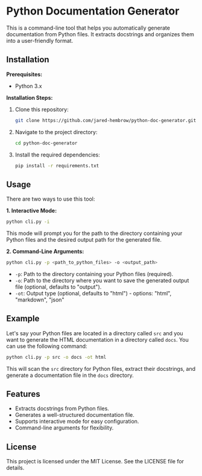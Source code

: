 # Python Documentation Generator

This is a command-line tool that helps you automatically generate documentation from Python files. It extracts docstrings and organizes them into a user-friendly format.

## Installation

**Prerequisites:**

- Python 3.x

**Installation Steps:**

1. Clone this repository:

   ```bash
   git clone https://github.com/jared-hembrow/python-doc-generator.git
   ```

2. Navigate to the project directory:

   ```bash
   cd python-doc-generator
   ```

3. Install the required dependencies:

   ```bash
   pip install -r requirements.txt
   ```

## Usage

There are two ways to use this tool:

**1. Interactive Mode:**

```bash
python cli.py -i
```

This mode will prompt you for the path to the directory containing your Python files and the desired output path for the generated file.

**2. Command-Line Arguments:**

```bash
python cli.py -p <path_to_python_files> -o <output_path>
```

- `-p`: Path to the directory containing your Python files (required).
- `-o`: Path to the directory where you want to save the generated output file (optional, defaults to "output").
- `-ot`: Output type (optional, defaults to "html") - options: "html", "markdown", "json"

## Example

Let's say your Python files are located in a directory called `src` and you want to generate the HTML documentation in a directory called `docs`. You can use the following command:

```bash
python cli.py -p src -o docs -ot html
```

This will scan the `src` directory for Python files, extract their docstrings, and generate a documentation file in the `docs` directory.

## Features

- Extracts docstrings from Python files.
- Generates a well-structured documentation file.
- Supports interactive mode for easy configuration.
- Command-line arguments for flexibility.

## License

This project is licensed under the MIT License. See the LICENSE file for details.
